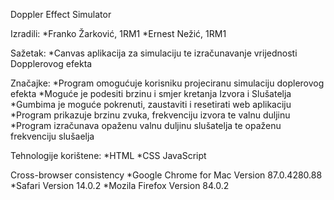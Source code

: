 Doppler Effect Simulator

Izradili:
    *Franko Žarković, 1RM1
    *Ernest Nežić, 1RM1

Sažetak:
    *Canvas aplikacija za simulaciju te
    izračunavanje vrijednosti Dopplerovog efekta

Značajke:
    *Program omogućuje korisniku projeciranu simulaciju doplerovog efekta
    *Moguće je podesiti brzinu i smjer kretanja Izvora i Slušatelja
    *Gumbima je moguće pokrenuti, zaustaviti i resetirati web aplikaciju
    *Program prikazuje brzinu zvuka, frekvenciju izvora te valnu duljinu
    *Program izračunava opaženu valnu duljinu slušatelja te opaženu frekvenciju slušaelja

Tehnologije korištene:
    *HTML
    *CSS
    JavaScript

Cross-browser consistency
    *Google Chrome for Mac Version 87.0.4280.88
    *Safari Version 14.0.2
    *Mozila Firefox Version 84.0.2